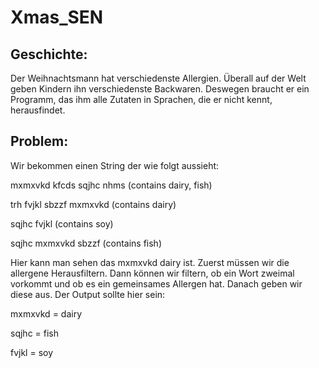 # Xmas_SEN

## Geschichte:
Der Weihnachtsmann hat verschiedenste Allergien. Überall auf der Welt geben Kindern ihn verschiedenste Backwaren.
Deswegen braucht er ein Programm, das ihm alle Zutaten in Sprachen, die er nicht kennt, herausfindet.



## Problem:
Wir bekommen einen String der wie folgt aussieht:



mxmxvkd kfcds sqjhc nhms (contains dairy, fish)

trh fvjkl sbzzf mxmxvkd (contains dairy)

sqjhc fvjkl (contains soy)

sqjhc mxmxvkd sbzzf (contains fish)




Hier kann man sehen das mxmxvkd dairy ist.
Zuerst müssen wir die allergene Herausfiltern. Dann können wir filtern, ob ein Wort zweimal vorkommt und ob es ein gemeinsames Allergen hat.
Danach geben wir diese aus.
Der Output sollte hier sein:

mxmxvkd = dairy

sqjhc = fish

fvjkl = soy
